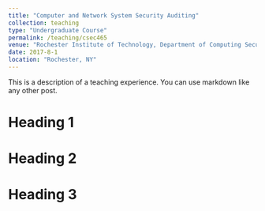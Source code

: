 ```yaml
---
title: "Computer and Network System Security Auditing"
collection: teaching
type: "Undergraduate Course"
permalink: /teaching/csec465
venue: "Rochester Institute of Technology, Department of Computing Security"
date: 2017-8-1
location: "Rochester, NY"
---
```


This is a description of a teaching experience. You can use markdown like any other post.

Heading 1
======

Heading 2
======

Heading 3
======
